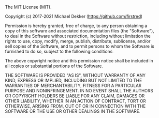  The MIT License (MIT).

 Copyright (c) 2017-2021 Michael Dekker (https://github.com/firstred)

 Permission is hereby granted, free of charge, to any person obtaining a copy of this software and
 associated documentation files (the "Software"), to deal in the Software without restriction,
 including without limitation the rights to use, copy, modify, merge, publish, distribute,
 sublicense, and/or sell copies of the Software, and to permit persons to whom the Software
 is furnished to do so, subject to the following conditions:

 The above copyright notice and this permission notice shall be included in all copies or
 substantial portions of the Software.

 THE SOFTWARE IS PROVIDED "AS IS", WITHOUT WARRANTY OF ANY KIND, EXPRESS OR IMPLIED, INCLUDING BUT
 NOT LIMITED TO THE WARRANTIES OF MERCHANTABILITY, FITNESS FOR A PARTICULAR PURPOSE AND
 NONINFRINGEMENT. IN NO EVENT SHALL THE AUTHORS OR COPYRIGHT HOLDERS BE LIABLE FOR ANY CLAIM,
 DAMAGES OR OTHER LIABILITY, WHETHER IN AN ACTION OF CONTRACT, TORT OR OTHERWISE, ARISING FROM,
 OUT OF OR IN CONNECTION WITH THE SOFTWARE OR THE USE OR OTHER DEALINGS IN THE SOFTWARE.
